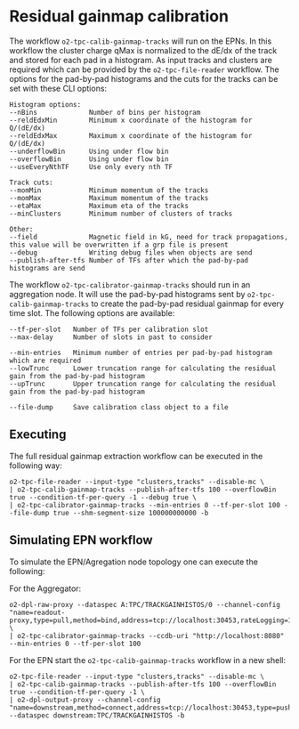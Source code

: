 <!-- doxy
\page refTPCcalibrationCalibPadGainTracks Residual gainmap calibration
/doxy -->

# Residual gainmap calibration
The workflow `o2-tpc-calib-gainmap-tracks` will run on the EPNs. In this workflow the cluster charge qMax is normalized to the dE/dx of the track and stored for each pad in a histogram. As input tracks and clusters are required which can be provided by the `o2-tpc-file-reader` workflow. The options for the pad-by-pad histograms and the cuts for the tracks can be set with these CLI options:


```
Histogram options:
--nBins             Number of bins per histogram
--reldEdxMin        Minimum x coordinate of the histogram for Q/(dE/dx)
--reldEdxMax        Maximum x coordinate of the histogram for Q/(dE/dx)
--underflowBin      Using under flow bin
--overflowBin       Using under flow bin
--useEveryNthTF     Use only every nth TF

Track cuts:
--momMin            Minimum momentum of the tracks
--momMax            Maximum momentum of the tracks
--etaMax            Maximum eta of the tracks
--minClusters       Minimum number of clusters of tracks

Other:
--field             Magnetic field in kG, need for track propagations, this value will be overwritten if a grp file is present
--debug             Writing debug files when objects are send
--publish-after-tfs Number of TFs after which the pad-by-pad histograms are send
```

The workflow `o2-tpc-calibrator-gainmap-tracks` should run in an aggregation node. It will use the pad-by-pad histograms sent by `o2-tpc-calib-gainmap-tracks` to create the pad-by-pad residual gainmap for every time slot. The following options are available:

```
--tf-per-slot   Number of TFs per calibration slot
--max-delay     Number of slots in past to consider

--min-entries   Minimum number of entries per pad-by-pad histogram which are required
--lowTrunc      Lower truncation range for calculating the residual gain from the pad-by-pad histogram
--upTrunc       Upper truncation range for calculating the residual gain from the pad-by-pad histogram

--file-dump     Save calibration class object to a file
```

## Executing

The full residual gainmap extraction workflow can be executed in the following way:

```
o2-tpc-file-reader --input-type "clusters,tracks" --disable-mc \
| o2-tpc-calib-gainmap-tracks --publish-after-tfs 100 --overflowBin true --condition-tf-per-query -1 --debug true \
| o2-tpc-calibrator-gainmap-tracks --min-entries 0 --tf-per-slot 100 --file-dump true --shm-segment-size 100000000000 -b
```


## Simulating EPN workflow

To simulate the EPN/Agregation node topology one can execute the following:

For the Aggregator:

```
o2-dpl-raw-proxy --dataspec A:TPC/TRACKGAINHISTOS/0 --channel-config "name=readout-proxy,type=pull,method=bind,address=tcp://localhost:30453,rateLogging=1,transport=zeromq" \
| o2-tpc-calibrator-gainmap-tracks --ccdb-uri "http://localhost:8080" --min-entries 0 --tf-per-slot 100
```

For the EPN start the `o2-tpc-calib-gainmap-tracks` workflow in a new shell:

```
o2-tpc-file-reader --input-type "clusters,tracks" --disable-mc \
| o2-tpc-calib-gainmap-tracks --publish-after-tfs 100 --overflowBin true --condition-tf-per-query -1 \
| o2-dpl-output-proxy --channel-config "name=downstream,method=connect,address=tcp://localhost:30453,type=push,transport=zeromq" --dataspec downstream:TPC/TRACKGAINHISTOS -b
```
